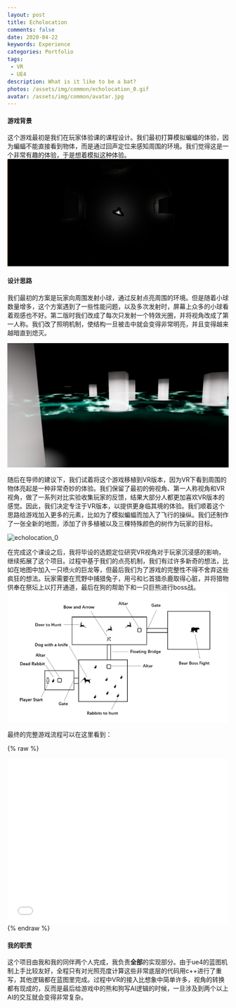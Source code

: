 ```yaml
---
layout: post
title: Echolocation
comments: false
date: 2020-04-22
keywords: Experience
categories: Portfolio
tags: 
 - VR
 - UE4
description: What is it like to be a bat?
photos: /assets/img/common/echolocation_0.gif
avatar: /assets/img/common/avatar.jpg
---
```

#### 游戏背景

这个游戏最初是我们在玩家体验课的课程设计。我们最初打算模拟蝙蝠的体验，因为蝙蝠不能直接看到物体，而是通过回声定位来感知周围的环境。我们觉得这是一个非常有趣的体验，于是想着模拟这种体验。![1_3](../assets/img/2020-4-22-Ecolocation/1_3.png)

#### 设计思路

我们最初的方案是玩家向周围发射小球，通过反射点亮周围的环境。但是随着小球数量增多，这个方案遇到了一些性能问题，以及多次发射时，屏幕上众多的小球看着观感也不好。第二版时我们改成了每次只发射一个特效光圈，并将视角改成了第一人称。我们改了照明机制，使结构一旦被击中就会变得非常明亮，并且变得越来越暗直到熄灭。

![2_3](../assets/img/2020-4-22-Ecolocation/2_3.png)

随后在导师的建议下，我们试着将这个游戏移植到VR版本，因为VR下看到周围的物体亮起是一种非常奇妙的体验。我们保留了最初的俯视角、第一人称视角和VR视角，做了一系列对比实验收集玩家的反馈，结果大部分人都更加喜欢VR版本的感觉。因此，我们决定专注于VR版本，以提供更身临其境的体验。我们顺着这个思路给游戏加入更多的元素，比如为了模拟蝙蝠而加入了飞行的操纵。我们还制作了一张全新的地图，添加了许多植被以及三棵特殊颜色的树作为玩家的目标。

![echolocation_0](../assets/img/2020-4-22-Ecolocation/echolocation_0.gif)

在完成这个课设之后，我将毕设的选题定位研究VR视角对于玩家沉浸感的影响，继续拓展了这个项目。过程中基于我们的点亮机制，我们有过许多新奇的想法，比如在地图中加入一只喷火的巨龙等，但最后我们为了游戏的完整性不得不舍弃这些疯狂的想法。玩家需要在荒野中捕猎兔子，用弓和匕首猎杀鹿取得心脏，并将猎物供奉在祭坛上以打开通道，最后在狗的帮助下和一只巨熊进行boss战。![Echolocation_design_final](../assets/img/2020-4-22-Ecolocation/Echolocation_design_final.png)



最终的完整游戏流程可以在这里看到：

{% raw %}
<div style="position: relative; width: 100%; height: 0; padding-bottom:75%;">
<iframe src="//player.bilibili.com/player.html?aid=540263823&bvid=BV1Yi4y187Tz&cid=181197665&page=1"
	scrolling="no" border="0" frameborder="no" framespacing="0" allowfullscreen="true"
	style="position: absolute; width: 100%; height: 100%; left: 0; top: 0;"> 
	</iframe>
</div>
{% endraw %}

#### 我的职责

这个项目由我和我的同伴两个人完成，我负责**全部**的实现部分。由于ue4的蓝图机制上手比较友好，全程只有对光照亮度计算这些非常底层的代码用c++进行了重写，其他逻辑都在蓝图里完成。过程中VR的接入比想象中简单许多，视角的转换都有现成的，反而是最后给游戏中的熊和狗写AI逻辑的时候，一旦涉及到两个以上AI的交互就会变得非常复杂。
